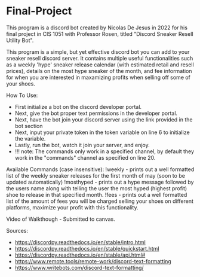 # Final-Project
This program is a discord bot created by Nicolas De Jesus in 2022 for his final project in CIS 1051 with Professor Rosen, titled "Discord Sneaker Resell Utility Bot".

This program is a simple, but yet effective discord bot you can add to your sneaker resell discord server. It contains multiple useful functionalities such as a weekly 'hype' sneaker release calendar (with estimated retail and resell prices), details on the most hype sneaker of the month, and fee information for when you are interested in maxamizing profits when selling off some of your shoes. 

How To Use:

- First initialize a bot on the discord developer portal.
- Next, give the bot proper text permissions in the developer portal.
- Next, have the bot join your discord server using the link provided in the bot section
- Next, input your private token in the token variable on line 6 to initialize the variable.
- Lastly, run the bot, watch it join your server, and enjoy.
- !!! note: The commands only work in a specified channel, by default they work in the "commands" channel as specified on line 20.


Available Commands (case insensitive):
!weekly - prints out a well formatted list of the weekly sneaker releases for the first month of may (soon to be updated automatically)
!mosthyped - prints out a hype message followed by the users name along with telling the user the most hyped (highest profit) shoe to release in that specified month.
!fees - prints out a well formatted list of the amount of fees you will be charged selling your shoes on different platforms, maximize your profit with this functionality.

Video of Walkthough - Submitted to canvas.

Sources: 
- https://discordpy.readthedocs.io/en/stable/intro.html
- https://discordpy.readthedocs.io/en/stable/quickstart.html
- https://discordpy.readthedocs.io/en/stable/api.html#
- https://www.remote.tools/remote-work/discord-text-formatting
- https://www.writebots.com/discord-text-formatting/
